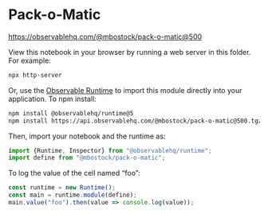 # Pack-o-Matic

https://observablehq.com/@mbostock/pack-o-matic@500

View this notebook in your browser by running a web server in this folder. For
example:

~~~sh
npx http-server
~~~

Or, use the [Observable Runtime](https://github.com/observablehq/runtime) to
import this module directly into your application. To npm install:

~~~sh
npm install @observablehq/runtime@5
npm install https://api.observablehq.com/@mbostock/pack-o-matic@500.tgz?v=3
~~~

Then, import your notebook and the runtime as:

~~~js
import {Runtime, Inspector} from "@observablehq/runtime";
import define from "@mbostock/pack-o-matic";
~~~

To log the value of the cell named “foo”:

~~~js
const runtime = new Runtime();
const main = runtime.module(define);
main.value("foo").then(value => console.log(value));
~~~
